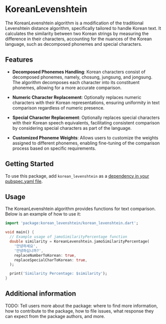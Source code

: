 <!--
This README describes the package. If you publish this package to pub.dev,
this README's contents appear on the landing page for your package.

For information about how to write a good package README, see the guide for
[writing package pages](https://dart.dev/guides/libraries/writing-package-pages).

For general information about developing packages, see the Dart guide for
[creating packages](https://dart.dev/guides/libraries/create-library-packages)
and the Flutter guide for
[developing packages and plugins](https://flutter.dev/developing-packages).
-->

# KoreanLevenshtein

The KoreanLevenshtein algorithm is a modification of the traditional Levenshtein distance algorithm, specifically tailored to handle Korean text. It calculates the similarity between two Korean strings by measuring the difference in their characters, accounting for the nuances of the Korean language, such as decomposed phonemes and special characters.

## Features

- **Decomposed Phonemes Handling**: Korean characters consist of decomposed phonemes, namely, chosung, jungsung, and jongsung. The algorithm decomposes each character into its constituent phonemes, allowing for a more accurate comparison.
  
- **Numeric Character Replacement**: Optionally replaces numeric characters with their Korean representations, ensuring uniformity in text comparison regardless of numeric presence.
  
- **Special Character Replacement**: Optionally replaces special characters with their Korean speech equivalents, facilitating consistent comparison by considering special characters as part of the language.
  
- **Customized Phoneme Weights**: Allows users to customize the weights assigned to different phonemes, enabling fine-tuning of the comparison process based on specific requirements.

## Getting Started

To use this package, add `korean_levenshtein` as a [dependency in your pubspec.yaml file](https://flutter.dev/docs/development/packages-and-plugins/using-packages).

## Usage

The KoreanLevenshtein algorithm provides functions for text comparison. Below is an example of how to use it:

```dart
import 'package:korean_levenshtein/korean_levenshtein.dart';

void main() {
  // Example usage of jamoSimilarityPercentage function
  double similarity = KoreanLevenshtein.jamoSimilarityPercentage(
    '안녕하세요',
    '안녕하십니까?',
    replaceNumberToKorean: true,
    replaceSpecialCharToKorean: true,
  );

  print('Similarity Percentage: $similarity');
}
```

## Additional information

TODO: Tell users more about the package: where to find more information, how to
contribute to the package, how to file issues, what response they can expect
from the package authors, and more.
